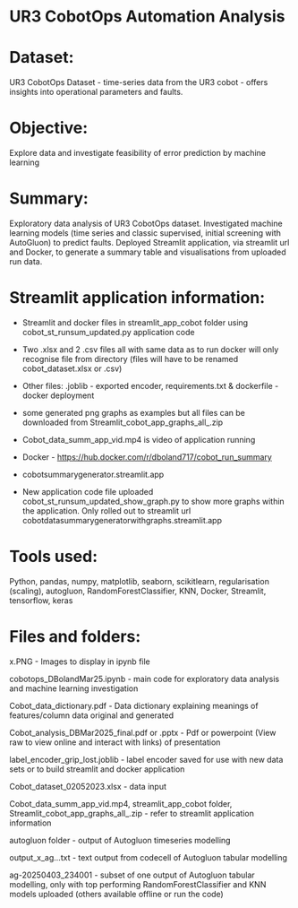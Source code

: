 # UR3 CobotOps Automation Analysis 

# Dataset: 
UR3 CobotOps Dataset - time-series data from the UR3 cobot - offers insights into operational parameters and faults.

# Objective: 
Explore data and investigate feasibility of error prediction by machine learning

# Summary: 
Exploratory data analysis of UR3 CobotOps dataset. Investigated machine learning models (time series and classic supervised, initial screening with AutoGluon) to predict faults. Deployed Streamlit
application, via streamlit url and Docker, to generate a summary table and visualisations from uploaded run data.

# Streamlit application information: 
- Streamlit and docker files in streamlit_app_cobot folder using cobot_st_runsum_updated.py application code
- Two .xlsx and 2 .csv files all with same data as to run docker will only recognise file from directory (files will have to be renamed cobot_dataset.xlsx or .csv)
- Other files: .joblib - exported encoder, requirements.txt & dockerfile - docker deployment
- some generated png graphs as examples but all files can be downloaded from Streamlit_cobot_app_graphs_all_.zip
- Cobot_data_summ_app_vid.mp4 is video of application running 
- Docker - https://hub.docker.com/r/dboland717/cobot_run_summary
- cobotsummarygenerator.streamlit.app

- New application code file uploaded cobot_st_runsum_updated_show_graph.py to show more graphs within the application. Only rolled out to streamlit url cobotdatasummarygeneratorwithgraphs.streamlit.app

# Tools used: 
Python, pandas, numpy, matplotlib, seaborn, scikitlearn, regularisation (scaling), autogluon, RandomForestClassifier, KNN, Docker, Streamlit, tensorflow, keras

# Files and folders:

x.PNG - Images to display in ipynb file

cobotops_DBolandMar25.ipynb - main code for exploratory data analysis and machine learning investigation

Cobot_data_dictionary.pdf - Data dictionary explaining meanings of features/column data original and generated

Cobot_analysis_DBMar2025_final.pdf or .pptx - Pdf or powerpoint (View raw to view online and interact with links) of presentation

label_encoder_grip_lost.joblib - label encoder saved for use with new data sets or to build streamlit and docker application

Cobot_dataset_02052023.xlsx - data input

Cobot_data_summ_app_vid.mp4, streamlit_app_cobot folder, Streamlit_cobot_app_graphs_all_.zip - refer to streamlit application information

autogluon folder - output of Autogluon timeseries modelling

output_x_ag...txt  - text output from codecell of Autogluon tabular modelling

ag-20250403_234001 - subset of one output of Autogluon tabular modelling, only with top performing RandomForestClassifier and KNN models uploaded (others available offline or run the code)
